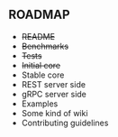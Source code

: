 ## ROADMAP
* ~~README~~
* ~~Benchmarks~~
* ~~Tests~~
* ~~Initial core~~
* Stable core
* REST server side
* gRPC server side
* Examples
* Some kind of wiki
* Contributing guidelines